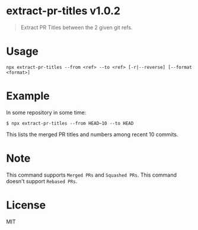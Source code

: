 # extract-pr-titles v1.0.2

> Extract PR Titles between the 2 given git refs.

# Usage

```
npx extract-pr-titles --from <ref> --to <ref> [-r|--reverse] [--format <format>]
```

# Example

In some repository in some time:

```console
$ npx extract-pr-titles --from HEAD~10 --to HEAD
```

This lists the merged PR titles and numbers among recent 10 commits.

# Note

This command supports `Merged PRs` and `Squashed PRs`. This command doesn't support `Rebased PRs`.

# License

MIT
